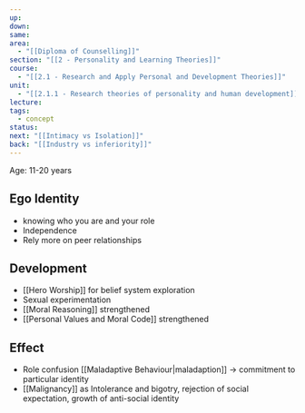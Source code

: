 ```yaml
---
up: 
down: 
same: 
area:
  - "[[Diploma of Counselling]]"
section: "[[2 - Personality and Learning Theories]]"
course:
  - "[[2.1 - Research and Apply Personal and Development Theories]]"
unit:
  - "[[2.1.1 - Research theories of personality and human development]]"
lecture: 
tags:
  - concept
status: 
next: "[[Intimacy vs Isolation]]"
back: "[[Industry vs inferiority]]"
---
```

Age: 11-20 years

## Ego Identity
- knowing who you are and your role
- Independence
- Rely more on peer relationships

## Development
- [[Hero Worship]] for belief system exploration
- Sexual experimentation
- [[Moral Reasoning]] strengthened
- [[Personal Values and Moral Code]] strengthened

## Effect
- Role confusion [[Maladaptive Behaviour|maladaption]] -> commitment to particular identity
- [[Malignancy]] as Intolerance and bigotry, rejection of social expectation, growth of anti-social identity
